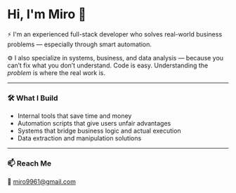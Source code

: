 # Hi, I'm Miro 👋

⚡ I'm an experienced full-stack developer who solves real-world business problems — especially through smart automation.

⚙️ I also specialize in systems, business, and data analysis — because you can’t fix what you don’t understand. Code is easy. Understanding the *problem* is where the real work is.

---

### 🛠️ What I Build
- Internal tools that save time and money
- Automation scripts that give users unfair advantages
- Systems that bridge business logic and actual execution
- Data extraction and manipulation solutions

---

### 📫 Reach Me
📧 miro9961@gmail.com
